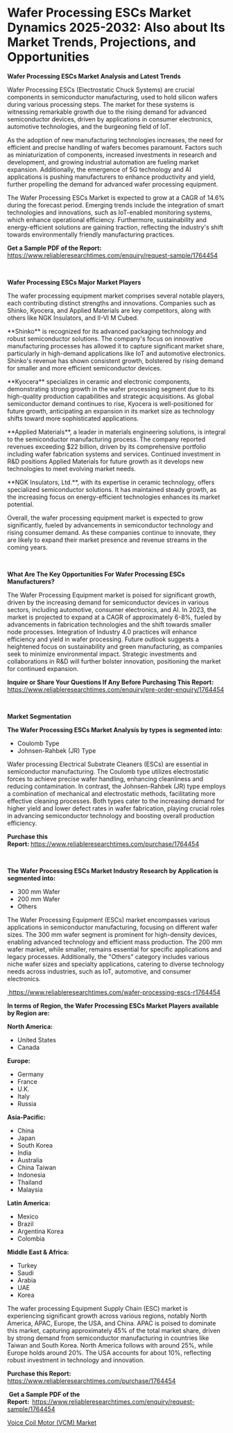 <p><h1>Wafer Processing ESCs Market Dynamics 2025-2032: Also about Its Market Trends, Projections, and Opportunities</h1></p><p><strong>Wafer Processing ESCs Market Analysis and Latest Trends</strong></p>
<p><p>Wafer Processing ESCs (Electrostatic Chuck Systems) are crucial components in semiconductor manufacturing, used to hold silicon wafers during various processing steps. The market for these systems is witnessing remarkable growth due to the rising demand for advanced semiconductor devices, driven by applications in consumer electronics, automotive technologies, and the burgeoning field of IoT. </p><p>As the adoption of new manufacturing technologies increases, the need for efficient and precise handling of wafers becomes paramount. Factors such as miniaturization of components, increased investments in research and development, and growing industrial automation are fueling market expansion. Additionally, the emergence of 5G technology and AI applications is pushing manufacturers to enhance productivity and yield, further propelling the demand for advanced wafer processing equipment.</p><p>The Wafer Processing ESCs Market is expected to grow at a CAGR of 14.6% during the forecast period. Emerging trends include the integration of smart technologies and innovations, such as IoT-enabled monitoring systems, which enhance operational efficiency. Furthermore, sustainability and energy-efficient solutions are gaining traction, reflecting the industry's shift towards environmentally friendly manufacturing practices.</p></p>
<p><strong>Get a Sample PDF of the Report:&nbsp;</strong> <a href="https://www.reliableresearchtimes.com/enquiry/request-sample/1764454?utm_campaign=2139&utm_medium=2&utm_source=Github&utm_content=ia&utm_term=13022025&utm_id=wafer-processing-escs">https://www.reliableresearchtimes.com/enquiry/request-sample/1764454</a></p>
<p>&nbsp;</p>
<p><strong>Wafer Processing ESCs Major Market Players</strong></p>
<p><p>The wafer processing equipment market comprises several notable players, each contributing distinct strengths and innovations. Companies such as Shinko, Kyocera, and Applied Materials are key competitors, along with others like NGK Insulators, and II-VI M Cubed.</p><p>**Shinko** is recognized for its advanced packaging technology and robust semiconductor solutions. The company's focus on innovative manufacturing processes has allowed it to capture significant market share, particularly in high-demand applications like IoT and automotive electronics. Shinko's revenue has shown consistent growth, bolstered by rising demand for smaller and more efficient semiconductor devices.</p><p>**Kyocera** specializes in ceramic and electronic components, demonstrating strong growth in the wafer processing segment due to its high-quality production capabilities and strategic acquisitions. As global semiconductor demand continues to rise, Kyocera is well-positioned for future growth, anticipating an expansion in its market size as technology shifts toward more sophisticated applications.</p><p>**Applied Materials**, a leader in materials engineering solutions, is integral to the semiconductor manufacturing process. The company reported revenues exceeding $22 billion, driven by its comprehensive portfolio including wafer fabrication systems and services. Continued investment in R&D positions Applied Materials for future growth as it develops new technologies to meet evolving market needs.</p><p>**NGK Insulators, Ltd.**, with its expertise in ceramic technology, offers specialized semiconductor solutions. It has maintained steady growth, as the increasing focus on energy-efficient technologies enhances its market potential.</p><p>Overall, the wafer processing equipment market is expected to grow significantly, fueled by advancements in semiconductor technology and rising consumer demand. As these companies continue to innovate, they are likely to expand their market presence and revenue streams in the coming years.</p></p>
<p>&nbsp;</p>
<p><strong>What Are The Key Opportunities For Wafer Processing ESCs Manufacturers?</strong></p>
<p><p>The Wafer Processing Equipment market is poised for significant growth, driven by the increasing demand for semiconductor devices in various sectors, including automotive, consumer electronics, and AI. In 2023, the market is projected to expand at a CAGR of approximately 6-8%, fueled by advancements in fabrication technologies and the shift towards smaller node processes. Integration of Industry 4.0 practices will enhance efficiency and yield in wafer processing. Future outlook suggests a heightened focus on sustainability and green manufacturing, as companies seek to minimize environmental impact. Strategic investments and collaborations in R&D will further bolster innovation, positioning the market for continued expansion.</p></p>
<p><strong>Inquire or Share Your Questions If Any Before Purchasing This Report:</strong> <a href="https://www.reliableresearchtimes.com/enquiry/pre-order-enquiry/1764454?utm_campaign=2139&utm_medium=2&utm_source=Github&utm_content=ia&utm_term=13022025&utm_id=wafer-processing-escs">https://www.reliableresearchtimes.com/enquiry/pre-order-enquiry/1764454</a></p>
<p>&nbsp;</p>
<p><strong>Market Segmentation</strong></p>
<p><strong>The Wafer Processing ESCs Market Analysis by types is segmented into:</strong></p>
<p><ul><li>Coulomb Type</li><li>Johnsen-Rahbek (JR) Type</li></ul></p>
<p><p>Wafer processing Electrical Substrate Cleaners (ESCs) are essential in semiconductor manufacturing. The Coulomb type utilizes electrostatic forces to achieve precise wafer handling, enhancing cleanliness and reducing contamination. In contrast, the Johnsen-Rahbek (JR) type employs a combination of mechanical and electrostatic methods, facilitating more effective cleaning processes. Both types cater to the increasing demand for higher yield and lower defect rates in wafer fabrication, playing crucial roles in advancing semiconductor technology and boosting overall production efficiency.</p></p>
<p><strong>Purchase this Report:&nbsp;</strong><a href="https://www.reliableresearchtimes.com/purchase/1764454?utm_campaign=2139&utm_medium=2&utm_source=Github&utm_content=ia&utm_term=13022025&utm_id=wafer-processing-escs">https://www.reliableresearchtimes.com/purchase/1764454</a></p>
<p>&nbsp;</p>
<p><strong>The Wafer Processing ESCs Market Industry Research by Application is segmented into:</strong></p>
<p><ul><li>300 mm Wafer</li><li>200 mm Wafer</li><li>Others</li></ul></p>
<p><p>The Wafer Processing Equipment (ESCs) market encompasses various applications in semiconductor manufacturing, focusing on different wafer sizes. The 300 mm wafer segment is prominent for high-density devices, enabling advanced technology and efficient mass production. The 200 mm wafer market, while smaller, remains essential for specific applications and legacy processes. Additionally, the "Others" category includes various niche wafer sizes and specialty applications, catering to diverse technology needs across industries, such as IoT, automotive, and consumer electronics.</p></p>
<p><a href="https://www.reliableresearchtimes.com/wafer-processing-escs-r1764454?utm_campaign=2139&utm_medium=2&utm_source=Github&utm_content=ia&utm_term=13022025&utm_id=wafer-processing-escs">&nbsp;https://www.reliableresearchtimes.com/wafer-processing-escs-r1764454</a></p>
<p><strong>In terms of Region, the Wafer Processing ESCs Market Players available by Region are:</strong></p>
<p>
    <p> <strong> North America: </strong>
        <ul>
            <li>United States</li>
            <li>Canada</li>
        </ul>
        </p> 
    <p> <strong> Europe: </strong>
        <ul>
            <li>Germany</li>
            <li>France</li>
            <li>U.K.</li>
            <li>Italy</li>
            <li>Russia</li>
        </ul>
        </p> 
    <p> <strong> Asia-Pacific: </strong>
        <ul>
            <li>China</li>
            <li>Japan</li>
            <li>South Korea</li>
            <li>India</li>
            <li>Australia</li>
            <li>China Taiwan</li>
            <li>Indonesia</li>
            <li>Thailand</li>
            <li>Malaysia</li>
        </ul>
        </p> 
    <p> <strong> Latin America: </strong>
        <ul>
            <li>Mexico</li>
            <li>Brazil</li>
            <li>Argentina Korea</li>
            <li>Colombia</li>
        </ul>
        </p> 
    <p> <strong> Middle East & Africa: </strong>
        <ul>
            <li>Turkey</li>
            <li>Saudi</li>
            <li>Arabia</li>
            <li>UAE</li>
            <li>Korea</li>
        </ul>
    </p>
    </p>
<p><p>The wafer processing Equipment Supply Chain (ESC) market is experiencing significant growth across various regions, notably North America, APAC, Europe, the USA, and China. APAC is poised to dominate this market, capturing approximately 45% of the total market share, driven by strong demand from semiconductor manufacturing in countries like Taiwan and South Korea. North America follows with around 25%, while Europe holds around 20%. The USA accounts for about 10%, reflecting robust investment in technology and innovation.</p></p>
<p><strong>Purchase this Report: </strong><a href="https://www.reliableresearchtimes.com/purchase/1764454?utm_campaign=2139&utm_medium=2&utm_source=Github&utm_content=ia&utm_term=13022025&utm_id=wafer-processing-escs">https://www.reliableresearchtimes.com/purchase/1764454</a></p>
<p>&nbsp;<strong>Get a Sample PDF of the Report:&nbsp;&nbsp;</strong><a href="https://www.reliableresearchtimes.com/enquiry/request-sample/1764454?utm_campaign=2139&utm_medium=2&utm_source=Github&utm_content=ia&utm_term=13022025&utm_id=wafer-processing-escs">https://www.reliableresearchtimes.com/enquiry/request-sample/1764454</a></p>
<p><strong></strong></p>
<p><p><a href="https://github.com/petbigbeepjn/Market-Research-Report-List-1/blob/main/voice-coil-motor-vcm-market.md?utm_campaign=2139&utm_medium=2&utm_source=Github&utm_content=ia&utm_term=13022025&utm_id=wafer-processing-escs">Voice Coil Motor (VCM) Market</a></p></p>